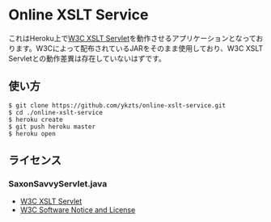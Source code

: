 # Online XSLT Service

これはHeroku上で[W3C XSLT Servlet](http://www.w3.org/2005/08/online_xslt/)を動作させるアプリケーションとなっております。W3Cによって配布されているJARをそのまま使用しており、W3C XSLT Servletとの動作差異は存在していないはずです。

## 使い方

```shell
$ git clone https://github.com/ykzts/online-xslt-service.git
$ cd ./online-xslt-service
$ heroku create
$ git push heroku master
$ heroku open
```

## ライセンス

### SaxonSavvyServlet.java

- [W3C XSLT Servlet](http://www.w3.org/2005/08/online_xslt/)
- [W3C Software Notice and License](http://www.w3.org/Consortium/Legal/2002/copyright-software-20021231)
